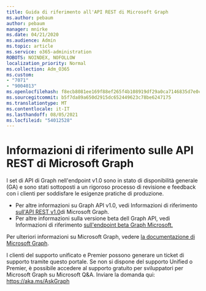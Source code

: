 ```yaml
---
title: Guida di riferimento all'API REST di Microsoft Graph
ms.author: pebaum
author: pebaum
manager: mnirke
ms.date: 04/21/2020
ms.audience: Admin
ms.topic: article
ms.service: o365-administration
ROBOTS: NOINDEX, NOFOLLOW
localization_priority: Normal
ms.collection: Adm_O365
ms.custom:
- "7071"
- "9004013"
ms.openlocfilehash: f8ecb8081ee169f88ef265f4b108919df29a0ca7146835d7e0c4e85793082136
ms.sourcegitcommit: b5f7da89a650d2915dc652449623c78be6247175
ms.translationtype: MT
ms.contentlocale: it-IT
ms.lasthandoff: 08/05/2021
ms.locfileid: "54012528"
---
```

# <a name="microsoft-graph-rest-api-reference"></a>Informazioni di riferimento sulle API REST di Microsoft Graph

I set di API di Graph nell'endpoint v1.0 sono in stato di disponibilità generale (GA) e sono stati sottoposti a un rigoroso processo di revisione e feedback con i clienti per soddisfare le esigenze pratiche di produzione.

- Per altre informazioni su Graph API v1.0, vedi Informazioni di riferimento [sull'API REST v1.0](https://docs.microsoft.com/graph/api/overview?toc=.%2Fref%2Ftoc.json&view=graph-rest-1.0&preserve-view=true)di Microsoft Graph. 
- Per altre informazioni sulla versione beta dell Graph API, vedi Informazioni di riferimento [sull'endpoint beta Graph Microsoft.](https://docs.microsoft.com/graph/api/overview?toc=.%2Fref%2Ftoc.json&view=graph-rest-beta&preserve-view=true)

Per ulteriori informazioni su Microsoft Graph, vedere [la documentazione di Microsoft Graph](https://docs.microsoft.com/graph/).

I clienti del supporto unificato e Premier possono generare un ticket di supporto tramite questo portale. Se non si dispone del supporto Unified o Premier, è possibile accedere al supporto gratuito per sviluppatori per Microsoft Graph su Microsoft Q&A. Inviare la domanda qui: https://aka.ms/AskGraph
